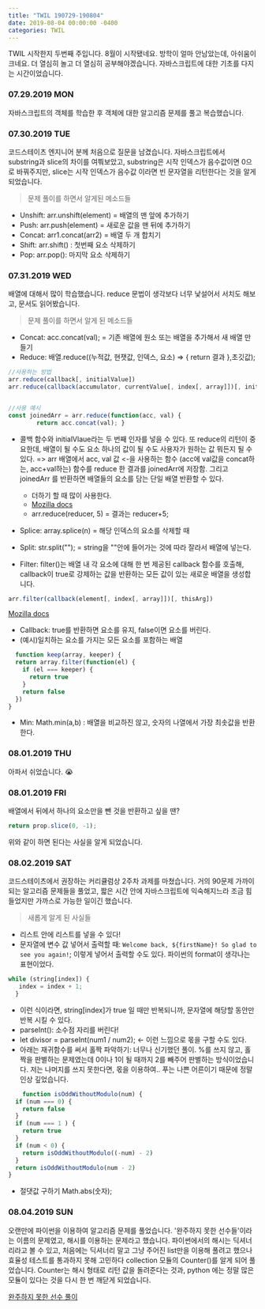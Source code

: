 ```yaml
---
title: "TWIL 190729-190804"
date: 2019-08-04 00:00:00 -0400
categories: TWIL
---
```



TWIL 시작한지 두번째 주입니다. 8월이 시작됐네요.
방학이 얼마 안남았는데, 아쉬움이 크네요. 더 열심히 놀고 더 열심히 공부해야겠습니다.
자바스크립트에 대한 기초를 다지는 시간이었습니다.

### 07.29.2019 MON
자바스크립트의 객체를 학습한 후 객체에 대한 알고리즘 문제를 풀고 복습했습니다.

### 07.30.2019 TUE
코드스테이츠 엔지니어 분께 처음으로 질문을 남겼습니다.
자바스크립트에서 substring과 slice의 차이를 여쭤보았고, substring은 시작 인덱스가 음수값이면 0으로 바꿔주지만, slice는 시작 인덱스가 음수값
이라면 빈 문자열을 리턴한다는 것을 알게 되었습니다.

> 문제 풀이를 하면서 알게된 메소드들


- Unshift: arr.unshift(element) = 배열의 맨 앞에 추가하기
- Push: arr.push(element) = 새로운 값을 맨 뒤에 추가하기
- Concat: arr1.concat(arr2) = 배열 두 개 합치기
- Shift: arr.shift() : 첫번째 요소 삭제하기
- Pop: arr.pop(): 마지막 요소 삭제하기


### 07.31.2019 WED
배열에 대해서 많이 학습했습니다.
reduce 문법이 생각보다 너무 낯설어서 서치도 해보고, 문서도 읽어봤습니다.

> 문제 풀이를 하면서 알게 된 메소드들


- Concat: acc.concat(val); = 기존 배열에 원소 또는 배열을 추가해서 새 배열 만들기
- Reduce: 배열.reduce((누적값, 현잿값, 인덱스, 요소) => { return 결과 },초깃값);

```js
//사용하는 방법
arr.reduce(callback[, initialValue])
arr.reduce(callback(accumulator, currentValue[, index[, array]])[, initialValue])


//사용 예시
const joinedArr = arr.reduce(function(acc, val) {
        return acc.concat(val); }
```

	
- 콜백 함수와 initialVlaue라는 두 번째 인자를 넣을 수 있다. 또 reduce의 리턴이 중요한데, 배열이 될 수도 요소 하나의 값이 될 수도 사용자가 원하는 값 뭐든지 될 수 있다. => arr 배열에서 acc, val 값 <-을 사용하는 함수 (acc에 val값을 concat하는, acc+val하는) 함수를 reduce 한 결과를 joinedArr에 저장함. 그리고 joinedArr 를 반환하면 배열들의 요소를 담는 단일 배열 반환할 수 있다.
	
	- 더하기 할 때 많이 사용한다. 
	- [Mozilla docs](https://developer.mozilla.org/en-US/docs/Web/JavaScript/Reference/Global_Objects/Array/reduce)
	- arr.reduce(reducer, 5) = 결과는 reducer+5;
	
- Splice: array.splice(n) = 해당 인덱스의 요소를 삭제할 때
- Split: str.split(""); = string을 ""안에 들어가는 것에 따라 잘라서 배열에 넣는다.
- Filter: filter()는 배열 내 각 요소에 대해 한 번 제공된 callback 함수를 호출해, callback이 true로 강제하는 값을 반환하는 모든 값이 있는 새로운 배열을 생성합니다.

```js
arr.filter(callback(element[, index[, array]])[, thisArg])
```
[Mozilla docs](https://developer.mozilla.org/ko/docs/Web/JavaScript/Reference/Global_Objects/Array/filter)
- Callback: true를 반환하면 요소를 유지, false이면 요소를 버린다.
- (예시)일치하는 요소를 가지는 모든 요소를 포함하는 배열

```js
  function keep(array, keeper) {
  return array.filter(function(el) {
    if (el === keeper) {
      return true
    }
    return false
  })
}
```
- Min: Math.min(a,b) : 배열을 비교하진 않고, 숫자의 나열에서 가장 최솟값을 반환한다.


### 08.01.2019 THU
아파서 쉬었습니다. 😭


### 08.01.2019 FRI
배열에서 뒤에서 하나의 요소만을 뺀 것을 반환하고 싶을 땐?
```js
return prop.slice(0, -1);
```
위와 같이 하면 된다는 사실을 알게 되었습니다.


### 08.02.2019 SAT
코드스테이츠에서 권장하는 커리큘럼상 2주차 과제를 마쳤습니다.
거의 90문제 가까이 되는 알고리즘 문제들을 풀었고, 짧은 시간 안에 자바스크립트에 익숙해지느라 조금 힘들었지만 가까스로 가능한 일이긴 했습니다.

	
> 새롭게 알게 된 사실들


- 리스트 안에 리스트를 넣을 수 있다! 
- 문자열에 변수 값 넣어서 출력할 때: 
`Welcome back, ${firstName}! So glad to see you again!`; 이렇게 넣어서 출력할 수도 있다. 파이썬의 format이 생각나는 표현이었다.
```js
while (string[index]) {
   index = index + 1;
  }
```
- 이런 식이라면, string[index]가 true 일 때만 반복되니까, 문자열에 해당할 동안만 반복 시킬 수 있다.
- parseInt(): 소수점 자리를 버린다!
- let divisor = parseInt(num1 / num2); <- 이런 느낌으로 몫을 구할 수도 있다.
- 아래는 재귀함수를 써서 홀짝 파악하기: 너무나 신기했던 풀이. %를 쓰지 않고, 홀짝을 판별하는 문제였는데 0이나 1이 될 때까지 2를 빼주어 판별하는 방식이었습니다. 저는 나머지를 쓰지 못한다면, 몫을 이용하여.. 푸는 나쁜 어른이기 때문에 정말 인상 깊었습니다.
  
```js
	function isOddWithoutModulo(num) {
  if (num === 0) {
    return false
  }
  if (num === 1 ) {
    return true
  }
  if (num < 0) {
    return isOddWithoutModulo((-num) - 2)
  }
  return isOddWithoutModulo(num - 2)
}
```

- 절댓값 구하기 Math.abs(숫자);


### 08.04.2019 SUN
오랜만에 파이썬을 이용하여 알고리즘 문제를 풀었습니다. '완주하지 못한 선수들'이라는 이름의 문제였고, 해시를 이용하는 문제라고 했습니다.
파이썬에서의 해시는 딕셔너리라고 볼 수 있고, 처음에는 딕셔너리 말고 그냥 주어진 list만을 이용해 풀려고 했으나 
효율성 테스트를 통과하지 못해 고민하다 collection 모듈의 Counter()를 알게 되어 풀었습니다.
Counter는 해시 형태로 리턴 값을 돌려준다는 것과, python 에는 정말 많은 모듈이 있다는 것을 다시 한 번 깨닫게 되었습니다.

[완주하지 못한 선수 풀이](
https://github.com/SeunghyoKu/Algorithms/blob/master/Programmers/Level1/%EC%99%84%EC%A3%BC%ED%95%98%EC%A7%80%EB%AA%BB%ED%95%9C%EC%84%A0%EC%88%98.py)
